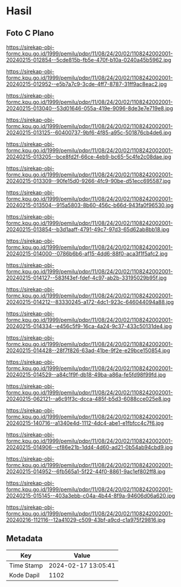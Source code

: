 # Hasil

## Foto C Plano

https://sirekap-obj-formc.kpu.go.id/1999/pemilu/pdpr/11/08/24/20/02/1108242002001-20240215-012854--5cde815b-fb5e-470f-b10a-0240a45b5962.jpg

https://sirekap-obj-formc.kpu.go.id/1999/pemilu/pdpr/11/08/24/20/02/1108242002001-20240215-012952--e5b7a7c9-3cde-4ff7-8787-31ff9ac8eac2.jpg

https://sirekap-obj-formc.kpu.go.id/1999/pemilu/pdpr/11/08/24/20/02/1108242002001-20240215-013040--53d01646-055a-419e-9096-8de3e7e719e8.jpg

https://sirekap-obj-formc.kpu.go.id/1999/pemilu/pdpr/11/08/24/20/02/1108242002001-20240215-013125--60400737-9bf6-4f85-a95c-501876cb4de6.jpg

https://sirekap-obj-formc.kpu.go.id/1999/pemilu/pdpr/11/08/24/20/02/1108242002001-20240215-013205--bce8fd2f-66ce-4eb9-bc65-5c4fe2c08dae.jpg

https://sirekap-obj-formc.kpu.go.id/1999/pemilu/pdpr/11/08/24/20/02/1108242002001-20240215-013309--90fe15d0-9266-4fc9-90be-d51ecc695587.jpg

https://sirekap-obj-formc.kpu.go.id/1999/pemilu/pdpr/11/08/24/20/02/1108242002001-20240215-013504--915a5803-8b60-456c-b66d-943fa0f96530.jpg

https://sirekap-obj-formc.kpu.go.id/1999/pemilu/pdpr/11/08/24/20/02/1108242002001-20240215-013854--b3d1aaff-4791-49c7-97d3-65d62ab8bb18.jpg

https://sirekap-obj-formc.kpu.go.id/1999/pemilu/pdpr/11/08/24/20/02/1108242002001-20240215-014000--0786b6b6-af15-4dd6-88f0-aca3f1f5afc2.jpg

https://sirekap-obj-formc.kpu.go.id/1999/pemilu/pdpr/11/08/24/20/02/1108242002001-20240215-014127--583f43ef-fdef-4c97-ab2b-33195029b95f.jpg

https://sirekap-obj-formc.kpu.go.id/1999/pemilu/pdpr/11/08/24/20/02/1108242002001-20240215-014212--83330245-a172-4dc1-923c-646044094a88.jpg

https://sirekap-obj-formc.kpu.go.id/1999/pemilu/pdpr/11/08/24/20/02/1108242002001-20240215-014334--e456c5f9-16ca-4a24-9c37-433c50131de4.jpg

https://sirekap-obj-formc.kpu.go.id/1999/pemilu/pdpr/11/08/24/20/02/1108242002001-20240215-014428--28f7f826-63ad-41be-9f2e-e29bce150854.jpg

https://sirekap-obj-formc.kpu.go.id/1999/pemilu/pdpr/11/08/24/20/02/1108242002001-20240215-014529--a84c1f9f-db18-49ba-a86a-fe5fd98f99fd.jpg

https://sirekap-obj-formc.kpu.go.id/1999/pemilu/pdpr/11/08/24/20/02/1108242002001-20240215-062121--a6c91f3c-dcca-485f-b5d3-6088cce025e8.jpg

https://sirekap-obj-formc.kpu.go.id/1999/pemilu/pdpr/11/08/24/20/02/1108242002001-20240215-140716--a1340e4d-1112-4dc4-abe1-e1fbfcc4c7f6.jpg

https://sirekap-obj-formc.kpu.go.id/1999/pemilu/pdpr/11/08/24/20/02/1108242002001-20240215-014906--cf86e21b-1dd4-4d60-ad21-0b54ab94cbd9.jpg

https://sirekap-obj-formc.kpu.go.id/1999/pemilu/pdpr/11/08/24/20/02/1108242002001-20240215-014952--6fb565a1-5f22-44f0-8861-9ac1ef802ff8.jpg

https://sirekap-obj-formc.kpu.go.id/1999/pemilu/pdpr/11/08/24/20/02/1108242002001-20240215-015145--403a3ebb-c04a-4b44-8f9a-94606d06a620.jpg

https://sirekap-obj-formc.kpu.go.id/1999/pemilu/pdpr/11/08/24/20/02/1108242002001-20240216-112116--12a41029-c509-43bf-a9cd-c1a975f29816.jpg


## Metadata

| Key        | Value               |
| ---------- | ------------------- |
| Time Stamp | 2024-02-17 13:05:41 |
| Kode Dapil | 1102                |



